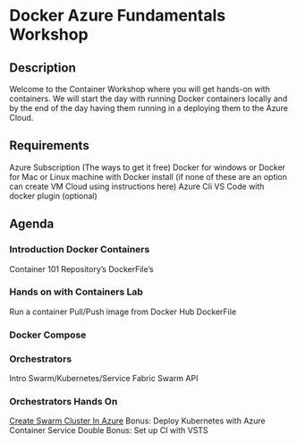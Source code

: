 # Docker Azure Fundamentals Workshop

## Description 
Welcome to the Container Workshop where you will get hands-on with containers. We will start the day with running Docker containers locally and by the end of the day having them running in a deploying them to the Azure Cloud.

## Requirements 
Azure Subscription (The ways to get it free) 
Docker for windows or Docker for Mac or Linux machine with Docker install (if none of these are an option can create VM Cloud using instructions here) 
Azure Cli 
VS Code with docker plugin (optional)

## Agenda 
### Introduction Docker Containers 
Container 101 
Repository’s 
DockerFile’s 
   
### Hands on with Containers Lab 
 Run a container 
 Pull/Push image from Docker Hub 
 DockerFile 
    
### Docker Compose 

### Orchestrators 
 Intro 
 Swarm/Kubernetes/Service Fabric 
 Swarm API 
    
### Orchestrators Hands On 
 [Create Swarm Cluster In Azure](https://github.com/billpratt/docker-azure-workshop/blob/master/deploy-docker-swarm.md)
 Bonus: 
      Deploy Kubernetes with Azure Container 
      Service 
 Double Bonus: Set up CI with VSTS 
